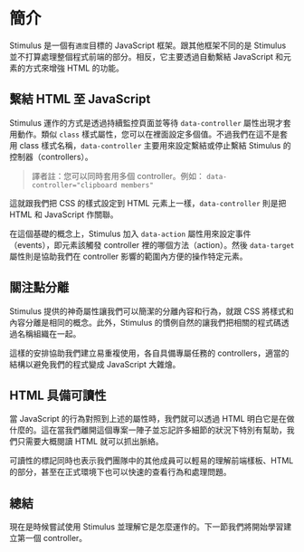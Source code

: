 # 簡介

Stimulus 是一個有`適度`目標的 JavaScript 框架。跟其他框架不同的是 Stimulus 並不打算處理整個程式前端的部分。相反，它主要透過自動繫結 JavaScript 和元素的方式來增強 HTML 的功能。

## 繫結 HTML 至 JavaScript

Stimulus 運作的方式是透過持續監控頁面並等待 `data-controller` 屬性出現才套用動作。類似 `class` 樣式屬性，您可以在裡面設定多個值。不過我們在這不是套用 class 樣式名稱，`data-controller` 主要用來設定繫結或停止繫結 Stimulus 的控制器（controllers）。

> 譯者註：您可以同時套用多個 controller。例如： `data-controller="clipboard members"`

這就跟我們把 CSS 的樣式設定到 HTML 元素上一樣，`data-controller` 則是把 HTML 和 JavaScript 作關聯。

在這個基礎的概念上，Stimulus 加入 `data-action` 屬性用來設定事件（events），即元素該觸發 controller 裡的哪個方法（action）。然後 `data-target` 屬性則是協助我們在 controller 影響的範圍內方便的操作特定元素。

## 關注點分離

Stimulus 提供的神奇屬性讓我們可以簡潔的分離內容和行為，就跟 CSS 將樣式和內容分離是相同的概念。此外，Stimulus 的慣例自然的讓我們把相關的程式碼透過名稱組織在一起。

這樣的安排協助我們建立易重複使用，各自具備專屬任務的 controllers，適當的結構以避免我們的程式變成 JavaScript 大雜燴。

## HTML 具備可讀性

當 JavaScript 的行為對照到上述的屬性時，我們就可以透過 HTML 明白它是在做什麼的。這在當我們離開這個專案一陣子並忘記許多細節的狀況下特別有幫助，我們只需要大概閱讀 HTML 就可以抓出脈絡。

可讀性的標記同時也表示我們團隊中的其他成員可以輕易的理解前端樣板、HTML 的部分，甚至在正式環境下也可以快速的查看行為和處理問題。

## 總結

現在是時候嘗試使用 Stimulus 並理解它是怎麼運作的。下一節我們將開始學習建立第一個 controller。

